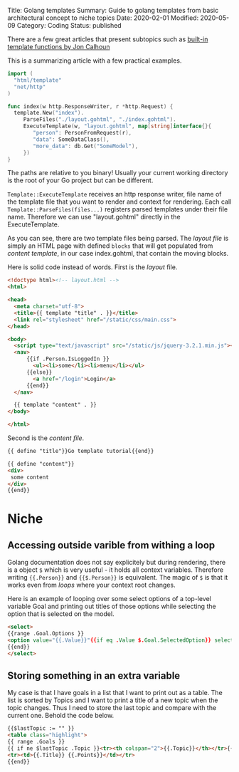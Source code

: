 Title: Golang templates
Summary: Guide to golang templates from basic architectural concept to niche topics
Date: 2020-02-01
Modified: 2020-05-09
Category: Coding
Status: published


There are a few great articles that present subtopics such as 
[built-in template functions by Jon Calhoun](https://www.calhoun.io/intro-to-templates-p3-functions/)
 

This is a summarizing article with a few practical examples.

```go
import (
  "html/template"
  "net/http"
)

func index(w http.ResponseWriter, r *http.Request) {
  template.New("index").
     ParseFiles("./layout.gohtml", "./index.gohtml").
	 ExecuteTemplate(w, "layout.gohtml", map[string]interface{}{
	    "person": PersonFromRequest(r),
		"data": SomeDataClass(),
		"more_data": db.Get("SomeModel"),
	 })
}
```

The paths are relative to you binary! Usually your current working directory is the root of your Go project
but can be different.

`Template::ExecuteTemplate` receives an http response writer, file name of the template file that you want
to render and context for rendering. Each call `Template::ParseFiles(files...)` registers parsed templates
under their file name. Therefore we can use "layout.gohtml" directly in the ExecuteTemplate.

As you can see, there are two template files being parsed. The _layout file_ is simply an HTML page with
defined `blocks` that will get populated from _content template_, in our case index.gohtml, that contain
the moving blocks.

Here is solid code instead of words. First is the _layout_ file.

```html
<!doctype html><!-- layout.html -->
<html>

<head>
  <meta charset="utf-8">
  <title>{{ template "title" . }}</title>
  <link rel="stylesheet" href="/static/css/main.css">
</head>

<body>
  <script type="text/javascript" src="/static/js/jquery-3.2.1.min.js"></script>
  <nav>
	  {{if .Person.IsLoggedIn }}
		<ul><li>some</li><li>menu</li></ul>
	  {{else}}
	    <a href="/login">Login</a>
	  {{end}}
  </nav>

  {{ template "content" . }}
</body>

</html>
```

Second is the _content file_. 
```html
{{ define "title"}}Go template tutorial{{end}}

{{ define "content"}}
<div>
 some content
</div>
{{end}}
```

# Niche

## Accessing outside varible from withing a loop

Golang documentation does not say explicitely but during rendering, there is a object `$` which is
very useful - it holds all context variables. Therefore writing `{{.Person}}` and `{{$.Person}}` is
equivalent. The magic of `$` is that it works even from _loops_ where your context root changes.

Here is an example of looping over some select options of a top-level variable Goal and printing out
titles of those options while selecting the option that is selected on the model.

```html
<select>
{{range .Goal.Options }}
<option value="{{.Value}}"{{if eq .Value $.Goal.SelectedOption}} selected{{end}}>{{.Title}}</option>
{{end}}
</select>
```

## Storing something in an extra variable

My case is that I have goals in a list that I want to print out as a table. The list is sorted by Topics
and I want to print a title of a new topic when the topic changes. Thus I need to store the last topic
and compare with the current one. Behold the code below.

```html
{{$lastTopic := "" }}
<table class="highlight">
{{ range .Goals }}
{{ if ne $lastTopic .Topic }}<tr><th colspan="2">{{.Topic}}</th></tr>{{$lastTopic = .Topic}}{{end}}
<tr><td>{{.Title}} {{.Points}}</td></tr>
{{end}}
```